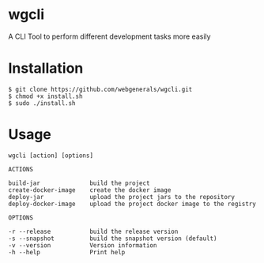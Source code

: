 # wgcli
A CLI Tool to perform different development tasks more easily

# Installation

```
$ git clone https://github.com/webgenerals/wgcli.git
$ chmod +x install.sh
$ sudo ./install.sh
```
# Usage

```
wgcli [action] [options]

ACTIONS

build-jar              build the project
create-docker-image    create the docker image
deploy-jar             upload the project jars to the repository
deploy-docker-image    upload the project docker image to the registry

OPTIONS

-r --release           build the release version						
-s --snapshot          build the snapshot version (default)
-v --version           Version information
-h --help              Print help
```
